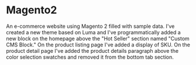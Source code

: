 # Magento2
An e-commerce website using Magento 2 filled with sample data. I've created a new theme based on Luma and I've programmatically added a new block on the homepage above the "Hot Seller" section named "Custom CMS Block." On the product listing page I've added a display of SKU. On the product detail page I've added the product details paragraph above the color selection swatches and removed it from the bottom tab section.
